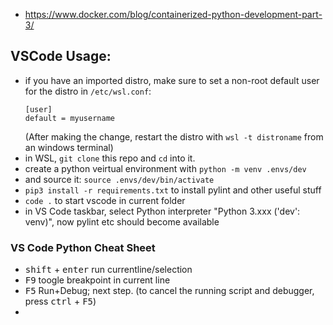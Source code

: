* https://www.docker.com/blog/containerized-python-development-part-3/

## VSCode Usage:
* if you have an imported distro, make sure to set a non-root default user for the distro in `/etc/wsl.conf`:
  ```
  [user]
  default = myusername
  ```
  (After making the change, restart the distro with `wsl -t distroname` from an windows terminal)
* in WSL, `git clone` this repo and `cd` into it.
* create a python veirtual environment with `python -m venv .envs/dev`
* and source it: `source .envs/dev/bin/activate`
* `pip3 install -r requirements.txt` to install pylint and other useful stuff
* `code .` to start vscode in current folder
* in VS Code taskbar, select Python interpreter "Python 3.xxx ('dev': venv)", now pylint etc should become available

### VS Code Python Cheat Sheet
* <kbd>shift</kbd> + <kbd>enter</kbd>  run currentline/selection
* <kbd>F9</kbd> toogle breakpoint in current line
* <kbd>F5</kbd> Run+Debug; next step. (to cancel the running script and debugger, press <kbd>ctrl</kbd> + <kbd>F5</kbd>)
* 